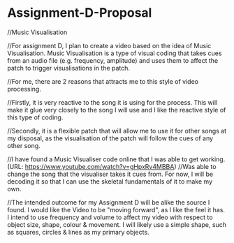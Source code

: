 # Assignment-D-Proposal

//Music Visualisation

//For assignment D, I plan to create a video based on the idea of Music Visualisation. Music Visualisation is a type of visual coding that takes cues from an audio file (e.g. frequency, amplitude) and uses them to affect the patch to trigger visualisations in the patch.

//For me, there are 2 reasons that attracts me to this style of video processing. 

//Firstly, it is very reactive to the song it is using for the process. This will make it glue very closely to the song I will use and I like the reactive style of this type of coding.

//Secondly, it is a flexible patch that will allow me to use it for other songs at my disposal, as the visualisation of the patch will follow the cues of any other song.

//I have found a Music Visualiser code online that I was able to get working. (URL: https://www.youtube.com/watch?v=gHpxRv4MBBA)
//Was able to change the song that the visualiser takes it cues from. For now, I will be decoding it so that I can use the skeletal fundamentals of it to make my own.

//The intended outcome for my Assignment D will be alike the source I found. I would like the Video to be "moving forward", as I like the feel it has. I intend to use frequency and volume to affect my video with respect to object size, shape, colour & movement. I will likely use a simple shape, such as squares, circles & lines as my primary objects.


